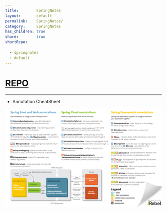 ```yaml
---
title:        SpringNotes  
layout:       default  
permalink:    SpringNotes/  
category:     SpringNotes  
has_children: true  
share:        true  
shortRepo:  
  
  - springnotes  
  - default  
---
```

  
# [REPO](https://github.com/14paxton/SpringNotes)
---
  
- Annotation CheatSheet  
  
![SpringBootAnnotation.png](..%2Fassets%2Fimages%2FSpringBootAnnotation.png)